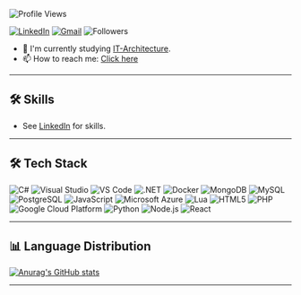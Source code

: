 ![Profile Views](https://komarev.com/ghpvc/?username=furkancosk123&color=green&style=flat&label=Profile+Views)

[![LinkedIn](https://img.shields.io/badge/LinkedIn-0A66C2?style=for-the-badge&logo=linkedin&logoColor=white)](https://www.linkedin.com/in/furkancoskun0402/)
[![Gmail](https://img.shields.io/badge/Gmail-D14836?style=for-the-badge&logo=gmail&logoColor=white)](mailto:doncskn@gmail.com)
![Followers](https://img.shields.io/github/followers/furkancosk123?style=social)

- 📖 I'm currently studying [IT-Architecture](https://www.eaaa.dk/videregaende-uddannelser/professionsbacheloruddannelse/it-arkitektur/).
- 📫 How to reach me: [Click here](mailto:doncskn@gmail.com)

---

## 🛠 Skills

- See [LinkedIn](https://www.linkedin.com/in/furkancoskun0402/) for skills.

---

## 🛠 Tech Stack

![C#](https://img.shields.io/badge/C%23-239120?style=for-the-badge&logo=c-sharp&logoColor=white)
![Visual Studio](https://img.shields.io/badge/Visual%20Studio-5C2D91?style=for-the-badge&logo=visual-studio&logoColor=white)
![VS Code](https://img.shields.io/badge/VS%20Code-007ACC?style=for-the-badge&logo=visual-studio-code&logoColor=white)
![.NET](https://img.shields.io/badge/.NET-512BD4?style=for-the-badge&logo=dotnet&logoColor=white)
![Docker](https://img.shields.io/badge/Docker-2496ED?style=for-the-badge&logo=docker&logoColor=white)
![MongoDB](https://img.shields.io/badge/MongoDB-47A248?style=for-the-badge&logo=mongodb&logoColor=white)
![MySQL](https://img.shields.io/badge/MySQL-4479A1?style=for-the-badge&logo=mysql&logoColor=white)
![PostgreSQL](https://img.shields.io/badge/PostgreSQL-336791?style=for-the-badge&logo=postgresql&logoColor=white)
![JavaScript](https://img.shields.io/badge/JavaScript-F7DF1E?style=for-the-badge&logo=javascript&logoColor=black)
![Microsoft Azure](https://img.shields.io/badge/Microsoft%20Azure-0078D4?style=for-the-badge&logo=microsoft-azure&logoColor=white)
![Lua](https://img.shields.io/badge/Lua-2C2D72?style=for-the-badge&logo=lua&logoColor=white)
![HTML5](https://img.shields.io/badge/HTML5-E34F26?style=for-the-badge&logo=html5&logoColor=white)
![PHP](https://img.shields.io/badge/PHP-777BB4?style=for-the-badge&logo=php&logoColor=white)
![Google Cloud Platform](https://img.shields.io/badge/Google%20Cloud-4285F4?style=for-the-badge&logo=google-cloud&logoColor=white)
![Python](https://img.shields.io/badge/Python-3776AB?style=for-the-badge&logo=python&logoColor=white)
![Node.js](https://img.shields.io/badge/Node.js-339933?style=for-the-badge&logo=nodedotjs&logoColor=white)
![React](https://img.shields.io/badge/React-61DAFB?style=for-the-badge&logo=react&logoColor=black)


---

## 📊 Language Distribution

[![Anurag's GitHub stats](https://github-readme-stats.vercel.app/api?username=furkancosk123)](https://github.com/anuraghazra/github-readme-stats)

---

